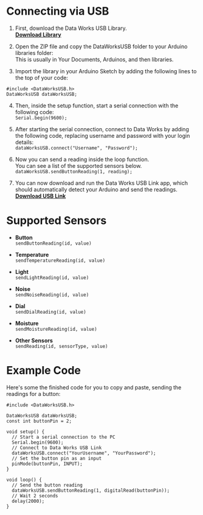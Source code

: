 # Connecting via USB

1. First, download the Data Works USB Library.  
[**Download Library**](/guides/downloads/DataWorksUSB-Library.zip)

2. Open the ZIP file and copy the DataWorksUSB folder to your Arduino libraries folder:  
This is usually in Your Documents, Arduinos, and then libraries.

3. Import the library in your Arduino Sketch by adding the following lines to the top of your code:  
```
#include <DataWorksUSB.h>
DataWorksUSB dataWorksUSB;
```

4. Then, inside the setup function, start a serial connection with the following code:  
`Serial.begin(9600);`

5. After starting the serial connection, connect to Data Works by adding the following code, replacing username and password with your login details:  
`dataWorksUSB.connect("Username", "Password");`

6. Now you can send a reading inside the loop function.  
You can see a list of the supported sensors below.  
`dataWorksUSB.sendButtonReading(1, reading);`  

7. You can now download and run the Data Works USB Link app, which should automatically detect your Arduino and send the readings.  
[**Download USB Link**](/guides/downloads/DataWorksUSB-Link.exe)

# Supported Sensors

* **Button**  
  `sendButtonReading(id, value)`

* **Temperature**  
  `sendTemperatureReading(id, value)`

* **Light**  
  `sendLightReading(id, value)`

* **Noise**  
  `sendNoiseReading(id, value)`

* **Dial**  
  `sendDialReading(id, value)`

* **Moisture**  
  `sendMoistureReading(id, value)`

* **Other Sensors**  
  `sendReading(id, sensorType, value)`

# Example Code

Here's some the finished code for you to copy and paste, sending the readings for a button:

```
#include <DataWorksUSB.h>

DataWorksUSB dataWorksUSB;
const int buttonPin = 2;

void setup() {
  // Start a serial connection to the PC
  Serial.begin(9600);
  // Connect to Data Works USB Link
  dataWorksUSB.connect("YourUsername", "YourPassword");
  // Set the button pin as an input
  pinMode(buttonPin, INPUT);
}

void loop() {
  // Send the button reading
  dataWorksUSB.sendButtonReading(1, digitalRead(buttonPin));
  // Wait 2 seconds
  delay(2000);
}
```
